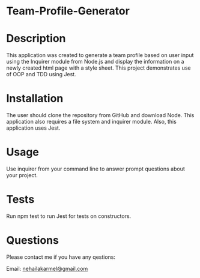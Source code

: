 # Team-Profile-Generator

# Description

This application was created to generate a team profile based on user input using the Inquirer module from Node.js and display the information on a newly created html page with a style sheet. This project demonstrates use of OOP and TDD using Jest.

# Installation

The user should clone the repository from GitHub and download Node. This application also requires a file system and inquirer module. Also, this application uses Jest.

# Usage

Use inquirer from your command line to answer prompt questions about your project.

# Tests

Run npm test to run Jest for tests on constructors.

# Questions

Please contact me if you have any qestions:

Email: nehailakarmel@gmail.com